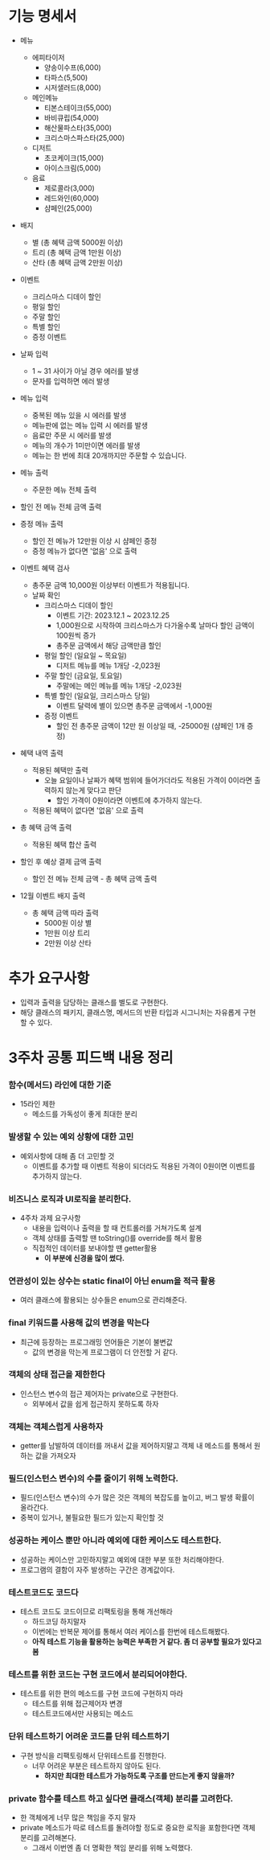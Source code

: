 # 기능 명세서

- 메뉴
    - 에피타이저
        - 양송이수프(6,000)
        - 타파스(5,500)
        - 시저샐러드(8,000)
    - 메인메뉴
        - 티본스테이크(55,000)
        - 바비큐립(54,000)
        - 해산물파스타(35,000)
        - 크리스마스파스타(25,000)
    - 디저트
        - 초코케이크(15,000)
        - 아이스크림(5,000)
    - 음료
        - 제로콜라(3,000)
        - 레드와인(60,000)
        - 샴페인(25,000)


- 배지
    - 별 (총 혜택 금액 5000원 이상)
    - 트리 (총 혜택 금액 1만원 이상)
    - 산타 (총 혜택 금액 2만원 이상)


- 이벤트
    - 크리스마스 디데이 할인
    - 평일 할인
    - 주말 할인
    - 특별 할인
    - 증정 이벤트


- 날짜 입력
    - 1 ~ 31 사이가 아닐 경우 에러를 발생
    - 문자를 입력하면 에러 발생


- 메뉴 입력
    - 중복된 메뉴 있을 시 에러를 발생
    - 메뉴판에 없는 메뉴 입력 시 에러를 발생
    - 음료만 주문 시 에러를 발생
    - 메뉴의 개수가 1미만이면 에러를 발생
    - 메뉴는 한 번에 최대 20개까지만 주문할 수 있습니다.


- 메뉴 출력
    - 주문한 메뉴 전체 출력


- 할인 전 메뉴 전체 금액 출력


- 증정 메뉴 출력
    - 할인 전 메뉴가 12만원 이상 시 샴페인 증정
    - 증정 메뉴가 없다면 '없음' 으로 출력


- 이벤트 혜택 검사
    - 총주문 금액 10,000원 이상부터 이벤트가 적용됩니다.
    - 날짜 확인
        - 크리스마스 디데이 할인
            - 이벤트 기간: 2023.12.1 ~ 2023.12.25
            - 1,000원으로 시작하여 크리스마스가 다가올수록 날마다 할인 금액이 100원씩 증가
            - 총주문 금액에서 해당 금액만큼 할인
        - 평일 할인 (일요일 ~ 목요일)
            - 디저트 메뉴를 메뉴 1개당 -2,023원
        - 주말 할인 (금요일, 토요일)
            - 주말에는 메인 메뉴를 메뉴 1개당 -2,023원
        - 특별 할인 (일요일, 크리스마스 당일)
            - 이벤트 달력에 별이 있으면 총주문 금액에서 -1,000원
        - 증정 이벤트
            - 할인 전 총주문 금액이 12만 원 이상일 때, -25000원 (샴페인 1개 증정)


- 혜택 내역 출력
    - 적용된 혜택만 출력
      - 오늘 요일이나 날짜가 혜택 범위에 들어가더라도 적용된 가격이 0이라면 출력하지 않는게 맞다고 판단
        - 할인 가격이 0원이라면 이벤트에 추가하지 않는다.
    - 적용된 혜택이 없다면 '없음' 으로 출력


- 총 혜택 금액 출력
    - 적용된 혜택 합산 출력


- 할인 후 예상 결제 금액 출력
    - 할인 전 메뉴 전체 금액 - 총 혜택 금액 출력


- 12월 이벤트 배지 출력
    - 총 혜택 금액 따라 출력
        - 5000원 이상 별
        - 1만원 이상 트리
        - 2만원 이상 산타

# 추가 요구사항

- 입력과 출력을 담당하는 클래스를 별도로 구현한다.
- 해당 클래스의 패키지, 클래스명, 메서드의 반환 타입과 시그니처는 자유롭게 구현할 수 있다.

# 3주차 공통 피드백 내용 정리

### 함수(메서드) 라인에 대한 기준

- 15라인 제한
  - 메소드를 가독성이 좋게 최대한 분리


### 발생할 수 있는 예외 상황에 대한 고민

- 예외사항에 대해 좀 더 고민할 것
  - 이벤트를 추가할 때 이벤트 적용이 되더라도 적용된 가격이 0원이면 이벤트를 추가하지 않는다.
    
    
### 비즈니스 로직과 UI로직을 분리한다.

- 4주차 과제 요구사항
  - 내용을 입력이나 출력을 할 때 컨트롤러를 거쳐가도록 설계
  - 객체 상태를 출력할 땐 toString()를 override를 해서 활용
  - 직접적인 데이터를 보내야할 땐 getter활용
    - **이 부분에 신경을 많이 썼다.**


### 연관성이 있는 상수는 static final이 아닌 enum을 적극 활용

- 여러 클래스에 활용되는 상수들은 enum으로 관리해준다.


### final 키워드를 사용해 값의 변경을 막는다
 
- 최근에 등장하는 프로그래밍 언어들은 기본이 불변값
  - 값의 변경을 막는게 프로그램이 더 안전할 거 같다.


### 객체의 상태 접근을 제한한다

- 인스턴스 변수의 접근 제어자는 private으로 구현한다.
  - 외부에서 값을 쉽게 접근하지 못하도록 하자


### 객체는 객체스럽게 사용하자

- getter를 남발하여 데이터를 꺼내서 값을 제어하지말고 객체 내 메소드를 통해서 원하는 값을 가져오자


### 필드(인스턴스 변수)의 수를 줄이기 위해 노력한다.

- 필드(인스턴스 변수)의 수가 많은 것은 객체의 복잡도를 높이고, 버그 발생 확률이 올라간다.
- 중복이 있거나, 불필요한 필드가 있는지 확인할 것
    
### 성공하는 케이스 뿐만 아니라 예외에 대한 케이스도 테스트한다.

- 성공하는 케이스만 고민하지말고 예외에 대한 부분 또한 처리해야한다.
- 프로그램의 결함이 자주 발생하는 구간은 경계값이다. 

### 테스트코드도 코드다

- 테스트 코드도 코드이므로 리팩토링을 통해 개선해라
  - 하드코딩 하지말자
  - 이번에는 반복문 제어를 통해서 여러 케이스를 한번에 테스트해봤다.
  - **아직 테스트 기능을 활용하는 능력은 부족한 거 같다. 좀 더 공부할 필요가 있다고 봄**


### 테스트를 위한 코드는 구현 코드에서 분리되어야한다.

- 테스트를 위한 편의 메소드를 구현 코드에 구현하지 마라
  - 테스트를 위해 접근제어자 변경
  - 테스트코드에서만 사용되는 메소드
  
### 단위 테스트하기 어려운 코드를 단위 테스트하기

- 구현 방식을 리팩토링해서 단위테스트를 진행한다.
  - 너무 어려운 부분은 테스트하지 않아도 된다.
    - **하지만 최대한 테스트가 가능하도록 구조를 만드는게 좋지 않을까?**

### private 함수를 테스트 하고 싶다면 클래스(객체) 분리를 고려한다.

- 한 객체에게 너무 많은 책임을 주지 말자
- private 메소드가 따로 테스트를 돌려야할 정도로 중요한 로직을 포함한다면 객체 분리를 고려해본다.
  - 그래서 이번엔 좀 더 명확한 책임 분리를 위해 노력했다.